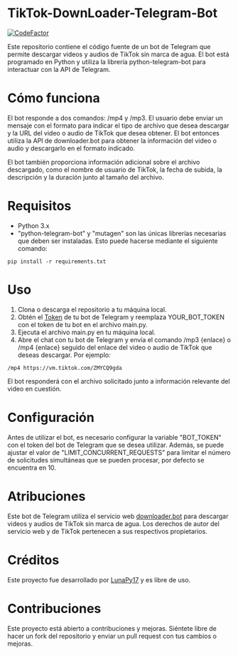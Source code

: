 TikTok-DownLoader-Telegram-Bot
=======
[![CodeFactor](https://www.codefactor.io/repository/github/lunapy17/tiktok-downloader-telegram-bot/badge)](https://www.codefactor.io/repository/github/lunapy17/tiktok-downloader-telegram-bot)

Este repositorio contiene el código fuente de un bot de Telegram que permite descargar videos y audios de TikTok sin marca de agua. El bot está programado en Python y utiliza la librería python-telegram-bot para interactuar con la API de Telegram.

# Cómo funciona

El bot responde a dos comandos: /mp4 y /mp3. El usuario debe enviar un mensaje con el formato <comando> <enlace> para indicar el tipo de archivo que desea descargar y la URL del video o audio de TikTok que desea obtener. El bot entonces utiliza la API de downloader.bot para obtener la información del video o audio y descargarlo en el formato indicado.

El bot también proporciona información adicional sobre el archivo descargado, como el nombre de usuario de TikTok, la fecha de subida, la descripción y la duración junto al tamaño del archivo.

# Requisitos

* Python 3.x
* "python-telegram-bot" y "mutagen" son las únicas librerías necesarias que deben ser instaladas. Esto puede hacerse mediante el siguiente comando:
```
pip install -r requirements.txt
```

# Uso

1. Clona o descarga el repositorio a tu máquina local.
2. Obtén el [Token](https://core.telegram.org/bots/features#botfather) de tu bot de Telegram y reemplaza YOUR_BOT_TOKEN con el token de tu bot en el archivo main.py.
3. Ejecuta el archivo main.py en tu máquina local.
4. Abre el chat con tu bot de Telegram y envía el comando /mp3 {enlace} o /mp4 {enlace} seguido del enlace del video o audio de TikTok que deseas descargar. Por ejemplo:

```
/mp4 https://vm.tiktok.com/ZMYCQ9gda
```

El bot responderá con el archivo solicitado junto a información relevante del video en cuestión.

# Configuración

Antes de utilizar el bot, es necesario configurar la variable "BOT_TOKEN" con el token del bot de Telegram que se desea utilizar. Además, se puede ajustar el valor de "LIMIT_CONCURRENT_REQUESTS" para limitar el número de solicitudes simultáneas que se pueden procesar, por defecto se encuentra en 10.

# Atribuciones

Este bot de Telegram utiliza el servicio web [downloader.bot](https://downloader.bot/) para descargar videos y audios de TikTok sin marca de agua. Los derechos de autor del servicio web y de TikTok pertenecen a sus respectivos propietarios.

# Créditos
Este proyecto fue desarrollado por [LunaPy17](https://github.com/LunaPy17) y es libre de uso.

# Contribuciones

Este proyecto está abierto a contribuciones y mejoras. Siéntete libre de hacer un fork del repositorio y enviar un pull request con tus cambios o mejoras.
